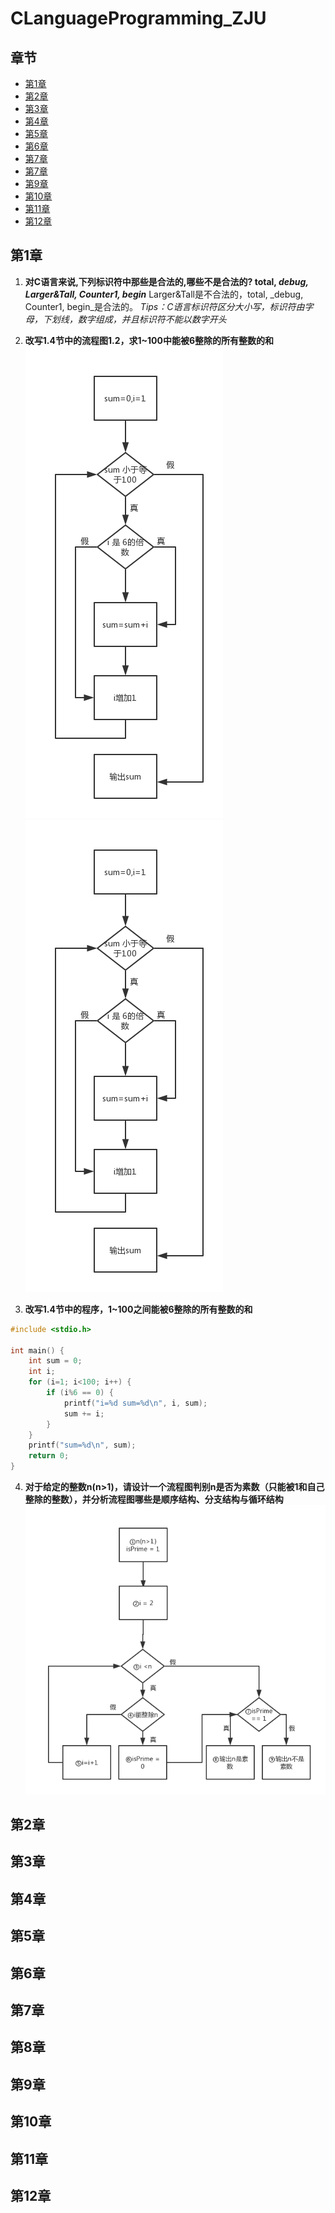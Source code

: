  # CLanguageProgramming_ZJU

## 章节
* [第1章](#第1章)
* [第2章](#第2章)
* [第3章](#第3章)
* [第4章](#第4章)
* [第5章](#第5章)
* [第6章](#第6章)
* [第7章](#第7章)
* [第7章](#第8章)
* [第9章](#第9章)
* [第10章](#第10章)
* [第11章](#第11章)
* [第12章](#第12章)

## 第1章
1. **对C语言来说,下列标识符中那些是合法的,哪些不是合法的? total, _debug, Larger&Tall, Counter1, begin_**
Larger&Tall是不合法的，total, _debug, Counter1, begin_是合法的。
*Tips：C语言标识符区分大小写，标识符由字母，下划线，数字组成，并且标识符不能以数字开头*

2. **改写1.4节中的流程图1.2，求1~100中能被6整除的所有整数的和**<br />
![1至100之间所有偶数的和](resource/images/1.2.2.png "1至100之间所有偶数的和")
![1至100之间能被6整除的所有数的和](resource/images/1.2.2.png "1至100之间能被6整除的所有数的和")

3. **改写1.4节中的程序，1~100之间能被6整除的所有整数的和**<br />
```c
#include <stdio.h>

int main() {
	int sum = 0;
	int i;
	for (i=1; i<100; i++) {
		if (i%6 == 0) {
			printf("i=%d sum=%d\n", i, sum);
			sum += i;
		}
	}
	printf("sum=%d\n", sum);
	return 0;
} 
```

4. **对于给定的整数n(n>1)，请设计一个流程图判别n是否为素数（只能被1和自己整除的整数），并分析流程图哪些是顺序结构、分支结构与循环结构**<br />
![判别n是否为素数](resource/images/1.4.png "判别n是否为素数")
## 第2章

## 第3章

## 第4章

## 第5章

## 第6章

## 第7章

## 第8章

## 第9章

## 第10章

## 第11章

## 第12章
